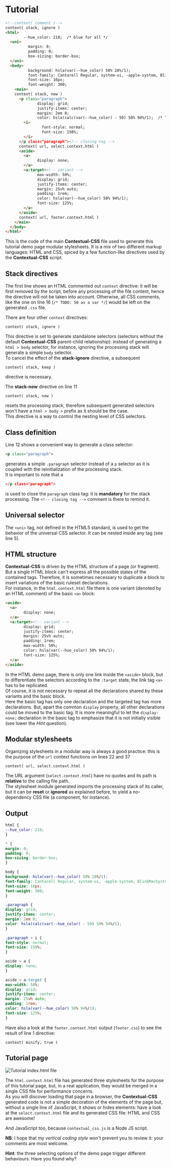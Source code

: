 # Tutorial

```html  {.line-numbers}
<!--context( comment )-->
context( stack, ignore )
<html>
        --hue_color: 210;  /* blue for all */
  <uni>
          margin: 0;
          padding: 0;
          box-sizing: border-box;
  </uni>
  <body>
          background: hsla(var(--hue_color) 50% 28%/1);
          font-family: Cantarell Regular, system-ui, -apple-system, BlinkMacSystemFont, Segoe UI, Roboto, Oxygen, Ubuntu, Helvetica Neue, sans-serif;
          font-size: 16px;
          font-weight: 300;
    <main>
    context( stack, new )
      <p class="paragraph">
              display: grid;
              justify-items: center;
              margin: 2em 0;
              color: hsla(calc(var(--hue_color) - 50) 50% 94%/1);  /* TODO: 50 as a var */
        <i>
                font-style: normal;
                font-size: 150%;
        </i>
      </p class="paragraph"><!-- closing tag -->
      context( url, select.context.html )
      <aside>
        <a>
              display: none;
        </a>
        <a:target><!-- variant -->
              max-width: 50%;
              display: grid;
              justify-items: center;
              margin: 25vh auto;
              padding: 1rem;
              color: hsla(var(--hue_color) 50% 94%/1);
              font-size: 125%;
        </a>
      </aside>
      context( url, footer.context.html )
    </main>
  </body>
</html>
```
This is the code of the main **Contextual-CSS** file used to generate this tutorial demo page modular stylesheets.
It is a mix of two different markup languages: HTML and CSS, spiced by a few function-like directives used by the **Contextual-CSS** script.


## Stack directives

The first line shows an HTML commented out `context` directive: it will be first removed by the script, before any processing of the file content, hence the directive will not be taken into account. Otherwise, all CSS comments, like the one on line 16 (`/* TODO: 50 as a var */`) would be left on the generated `.css` file.


There are four other `context` directives:
```
context( stack, ignore )
```
This directive is set to generate standalone selectors (selectors without the default **Contextual-CSS** parent-child relationship):
instead of generating a `html > body` selector, for instance, ignoring the processing stack will generate a simple `body` selector.<br/>
To cancel the effect of the __stack-ignore__ directive, a subsequent
```
context( stack, keep )
```
directive is necessary.


The __stack-new__ directive on line 11
```
context( stack, new )
```
resets the processing stack, therefore subsequent generated selectors won't have a `html > body >` prefix as it should be the case.<br/>
This directive is a way to control the nesting level of CSS selectors.


## Class definition

Line 12 shows a convenient way to generate a class selector:
```html
<p class="paragraph">
```
generates a simple `.paragraph` selector instead of a `p` selector as it is coupled with the reinitialization of the processing stack.<br/>
It is important to note that a
```html
</p class="paragraph">
```
is used to close the `paragraph` class tag: it is **mandatory** for the stack processing. The `<!-- closing tag -->` comment is there to remind it.


## Universal selector
The `<uni>` tag, not defined in the HTML5 standard, is used to get the behavior of the universal CSS selector. It can be nested inside any tag (see line 5).


## HTML structure

**Contextual-CSS** is driven by the HTML structure of a page (or fragment). But a single HTML block can't express all the possible states of the contained tags. Therefore, it is sometimes necessary to duplicate a block to insert variations of the basic ruleset declarations.<br/>
For instance, in the `html.context.html` file there is one variant (denoted by an HTML comment) of the basic `<a>` block:
```html
<aside>
  <a>
        display: none;
  </a>
  <a:target><!-- variant -->
        display: grid;
        justify-items: center;
        margin: 25vh auto;
        padding: 1rem;
        max-width: 50%;
        color: hsla(var(--hue_color) 50% 94%/1);
        font-size: 125%;
  </a>
</aside>

```
In the HTML demo page, there is only one link inside the `<aside>` block, but to differentiate the selectors according to the `:target` state, the link tag `<a>` has to be replicated.<br/>
Of course, it is not necessary to repeat all the declarations shared by these variants and the basic block.<br/>
Here the basic tag has only one declaration and the targeted tag has more declarations. But, apart the common `display` property, all other declarations could be moved to the basic tag. It is more meaningful to let the `display: none;` declaration in the basic tag to emphasize that it is not initially visible (see lower the _Hint_ question).


## Modular stylesheets

Organizing stylesheets in a modular way is always a good practice: this is the purpose of the `url` context functions on lines 22 and 37
```
context( url, select.context.html )
```
The URL argument (`select.context.html`) have no quotes and its path is __relative__ to the calling file path.<br/>
The stylesheet module generated imports the processing stack of its caller, but it can be **reset** or **ignored** as explained before, to yield a no-dependency CSS file (a component, for instance).


## Output

```css
html {
--hue_color: 210;
}

* {
margin: 0;
padding: 0;
box-sizing: border-box;
}

body {
background: hsla(var(--hue_color) 50% 28%/1);
font-family: Cantarell Regular, system-ui, -apple-system, BlinkMacSystemFont, Segoe UI, Roboto, Oxygen, Ubuntu, Helvetica Neue, sans-serif;
font-size: 16px;
font-weight: 300;
}

.paragraph {
display: grid;
justify-items: center;
margin: 2em 0;
color: hsla(calc(var(--hue_color) - 50) 50% 94%/1);
}

.paragraph > i {
font-style: normal;
font-size: 150%;
}

aside > a {
display: none;
}

aside > a:target {
max-width: 50%;
display: grid;
justify-items: center;
margin: 25vh auto;
padding: 1rem;
color: hsla(var(--hue_color) 50% 94%/1);
font-size: 125%;
}
```

Have also a look at the `footer.context.html` output (`footer.css`) to see the result of line 1 directive:
```
context( minify, true )
```

## Tutorial page

![Tutorial index.html file](../../screenshots/tutorial.jpg)

The `html.context.html` file has generated three stylesheets for the purpose of this tutorial page, but, in a real application, they would be merged in a single CSS file for performance concerns.<br/>
As you will discover loading that page in a browser, the **Contextual-CSS** generated code is not a simple decoration of the elements of the page but, without a single line of JavaScript, it shows or hides elements: have a look at the `select.context.html` file and its generated CSS file: HTML and CSS are awesome!

And JavaScript too, because `contextual_css.js` is a Node JS script.

**NB**: I hope that my _vertical coding style_ won't prevent you to review it: your comments are most welcome.

**Hint**: the three selecting options of the demo page trigger different behaviours. Have you found why?